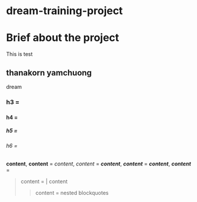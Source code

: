 # dream-training-project
# Brief about the project
This is test
## thanakorn yamchuong
dream
### h3 = <h3> </h3>
#### h4 = <h4> </h4>
##### h5 = <h5> </h5>
###### h6 = <h6> </h6>

**content**, __content__ = <b> </b>
*content*, _content_ = <i> </i>
***content***, ___content___ = <b><i> </i></b>
__*content*__, **_content_** = <b><i> </i></b>
> content = | content
>> content = nested blockquotes


